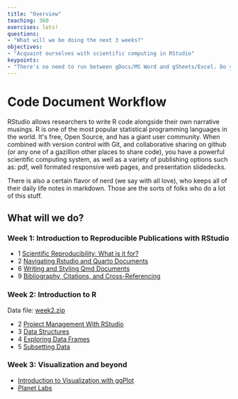 ```yaml
---
title: "Overview"
teaching: 360
exercises: lots!
questions:
- "What will we be doing the next 3 weeks?"
objectives:
- "Acquaint ourselves with scientific computing in RStudio"
keypoints:
- "There's no need to run between gDocs/MS Word and gSheets/Excel. Do your computation and your writing all in the same place."
---
```


# Code Document Workflow
RStudio allows researchers to write R code alongside their own narrative musings. 
R is one of the most popular statistical programming languages in the world. It's free, Open Source, and has a giant user community. When combined with version control with Git, and collaborative sharing on github (or any one of a gazillion other places to share code), you have a powerful scientific computing system, as well as a variety of publishing options such as: pdf, well formated responsive web pages, and presentation slidedecks.

There is also a certain flavor of nerd (we say with all love), who keeps all of their daily life notes in markdown. Those are the sorts of folks who do a lot of this stuff.

## What will we do?

### Week 1: Introduction to Reproducible Publications with RStudio
- 1 [Scientific Reproducibility: What is it for?](https://ucsbcarpentry.github.io/Reproducible-Publications-with-RStudio-Quarto/01-introduction/index.html)
- 2 [Navigating Rstudio and Quarto Documents](https://ucsbcarpentry.github.io/Reproducible-Publications-with-RStudio-Quarto/02-basic-rstudio/index.html)
- 6 [Writing and Styling Qmd Documents](https://ucsbcarpentry.github.io/Reproducible-Publications-with-RStudio-Quarto/06-writing-styling/index.html)
- 9 [Bibliography, Citations, and Cross-Referencing](https://ucsbcarpentry.github.io/Reproducible-Publications-with-RStudio-Quarto/09-biblio-crossref/index.html)

### Week 2: Introduction to R
Data file: [week2.zip](https://ucsbcarpentry.github.io/2023-07-28-ucsb-mcnairs-R/data/week2.zip)
- 2 [Project Management With RStudio](https://datacarpentry.org/r-intro-geospatial/02-project-intro.html)
- 3 [Data Structures](https://datacarpentry.org/r-intro-geospatial/03-data-structures-part1.html)
- 4 [Exploring Data Frames](https://datacarpentry.org/r-intro-geospatial/04-data-structures-part2.html)
- 5 [Subsetting Data](https://datacarpentry.org/r-intro-geospatial/05-data-subsetting.html)

### Week 3: Visualization and beyond
- [Introduction to Visualization with ggPlot](https://datacarpentry.org/r-intro-geospatial/07-plot-ggplot2.html)
- [Planet Labs](https://www.planet.com)

